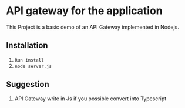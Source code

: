 # API gateway for the application
This Project is a basic demo of an API Gateway implemented in Nodejs.

## Installation 
1. `Run install`
2. `node server.js`

## Suggestion
1. API Gateway write in Js if you possible convert into Typescript
